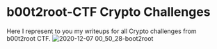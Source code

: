 # b00t2root-CTF Crypto Challenges

Here I represent to you my writeups for all Crypto challenges from b00t2root CTF.
![2020-12-07 00_50_28-boot2root](https://user-images.githubusercontent.com/62826765/101377456-215cdc00-38b2-11eb-9146-1ada39a974df.png)
